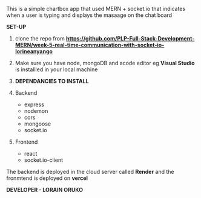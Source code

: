 This is a simple chartbox app that used MERN + socket.io that indicates when a user is typing and displays the masaage on the chat board

**SET-UP**
1. clone the repo from **https://github.com/PLP-Full-Stack-Development-MERN/week-5-real-time-communication-with-socket-io-lorineanyango**
2. Make sure you have node, mongoDB and acode editor eg **Visual Studio** is installled in your local machine

3. **DEPENDANCIES TO INSTALL**
1. Backend
   - express
   - nodemon
   - cors
   - mongoose
   - socket.io
2. Frontend
   - react 
   - socket.io-client

The backend is deployed in the cloud server called **Render** and the fronmtend is deployed on **vercel**



**DEVELOPER - LORAIN ORUKO**